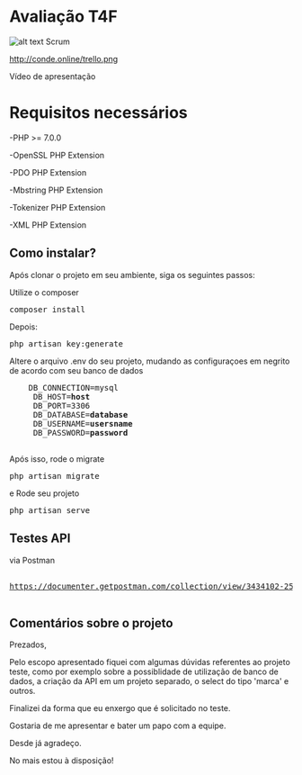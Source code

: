 # Avaliação T4F

![alt text](http://conde.online/trello.png)
Scrum 

http://conde.online/trello.png

Vídeo de apresentação


# Requisitos necessários
-PHP >= 7.0.0

-OpenSSL PHP Extension

-PDO PHP Extension

-Mbstring PHP Extension

-Tokenizer PHP Extension

-XML PHP Extension


## Como instalar?

Após clonar o projeto em seu ambiente, siga os seguintes passos:

Utilize o composer  
<pre>
composer install
</pre>

Depois:
<pre>
php artisan key:generate
</pre>


<p>Altere o arquivo .env do seu projeto, mudando as configuraçoes em negrito de acordo com seu banco de dados</p>


<pre>
    DB_CONNECTION=mysql
     DB_HOST=<b>host</b>
     DB_PORT=3306
     DB_DATABASE=<b>database</b>
     DB_USERNAME=<b>usersname</b>
     DB_PASSWORD=<b>password</b>
     </pre>

Após isso, rode o migrate
<pre>
php artisan migrate
</pre>

e Rode seu projeto
<pre>
php artisan serve
</pre>

## Testes API

via Postman
<pre>

<a href=https://www.getpostman.com/collections/1928310c78e68bc6b4be">https://documenter.getpostman.com/collection/view/3434102-2599c12a-393a-d1f3-ce74-e456c1619500</a>

</pre>

## Comentários sobre o projeto

Prezados, 

Pelo escopo apresentado fiquei com algumas dúvidas referentes ao projeto teste, como por exemplo sobre a possiblidade de utilização de banco de dados, a criação da API em um projeto separado, o select do tipo 'marca' e outros. 

Finalizei da forma que eu enxergo que é solicitado no teste. 

Gostaria de me apresentar e bater um papo com a equipe. 

Desde já agradeço. 

No mais estou à disposição!
